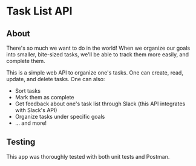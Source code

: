 # Task List API

## About

There's so much we want to do in the world! When we organize our goals into smaller, bite-sized tasks, we'll be able to track them more easily, and complete them. 

This is a simple web API to organize one's tasks. One can create, read, update, and delete tasks. One can also:
- Sort tasks
- Mark them as complete
- Get feedback about one's task list through Slack (this API integrates with Slack's API)
- Organize tasks under specific goals
- ... and more!

## Testing

This app was thoroughly tested with both unit tests and Postman. 

